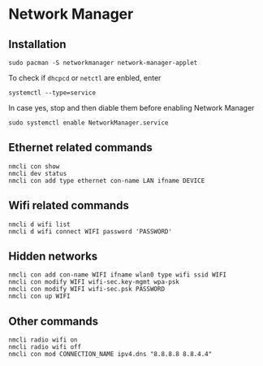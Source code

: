 # Network Manager
## Installation
````console
sudo pacman -S networkmanager network-manager-applet
````
To check if ``dhcpcd`` or ``netctl`` are enbled, enter
````console
systemctl --type=service
````
In case yes, stop and then diable them before enabling Network Manager
````console
sudo systemctl enable NetworkManager.service
````
## Ethernet related commands
````console
nmcli con show
nmcli dev status
nmcli con add type ethernet con-name LAN ifname DEVICE
````
## Wifi related commands
````console
nmcli d wifi list
nmcli d wifi connect WIFI password 'PASSWORD'
````
## Hidden networks
````console
nmcli con add con-name WIFI ifname wlan0 type wifi ssid WIFI
nmcli con modify WIFI wifi-sec.key-mgmt wpa-psk
nmcli con modify WIFI wifi-sec.psk PASSWORD
nmcli con up WIFI
````
## Other commands
````console
nmcli radio wifi on
nmcli radio wifi off
nmcli con mod CONNECTION_NAME ipv4.dns "8.8.8.8 8.8.4.4"
````
